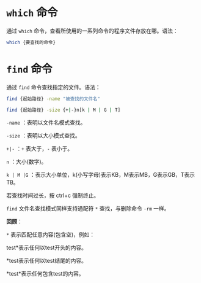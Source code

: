# `which` 命令

通过 `which` 命令，查看所使用的一系列命令的程序文件存放在哪。语法：

```bash
which {要查找的命令}
```

# `find` 命令

通过 `find` 命令查找指定的文件。语法：

```bash
find {起始路径} -name "被查找的文件名"

find {起始路径} -size {+|-}n[k | M | G | T]
```

`-name` ：表明以文件名模式查找。

`-size` ：表明以大小模式查找。

`+|-` ：`+` 表大于，`-` 表小于。

`n` ：大小(数字)。

`k | M |G` ：表示大小单位，k(小写字母)表示KB，M表示MB，G表示GB，T表示TB。

若查找时间过长，按 ctrl+c 强制终止。

`find` 文件名查找模式同样支持通配符 `*` 查找，与删除命令 `-rm` 一样。

**回顾**：

`*` 表示匹配任意内容(包含空)，例如：

test*表示任何以test开头的内容。

*test表示任何以test结尾的内容。

\*test\*表示任何包含test的内容。
